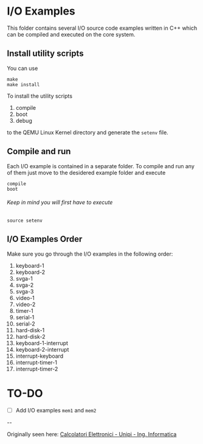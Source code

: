 # I/O Examples

This folder contains several I/O source code examples written in C++ which can
be compiled and executed on the core system.

## Install utility scripts
You can use
```console
make
make install
```
To install the utility scripts

1. compile
2. boot
3. debug

to the QEMU Linux Kernel directory and generate the `setenv` file.

## Compile and run
Each I/O example is contained in a separate folder. To compile and run any of
them just move to the desidered example folder and execute
```console
compile
boot
```

###### Keep in mind you will first have to execute
```console
source setenv
```

## I/O Examples Order
Make sure you go through the I/O examples in the following order:
1.  keyboard-1
2.  keyboard-2
3.  svga-1
4.  svga-2
5.  svga-3
6.  video-1
7.  video-2
8.  timer-1
9.  serial-1
10. serial-2
11. hard-disk-1
12. hard-disk-2
13. keyboard-1-interrupt
14. keyboard-2-interrupt
15. interrupt-keyboard
16. interrupt-timer-1
17. interrupt-timer-2

# TO-DO

- [ ] Add I/O examples `mem1` and `mem2`

--

Originally seen here: [Calcolatori Elettronici - Unipi - Ing. Informatica](http://calcolatori.iet.unipi.it/)

